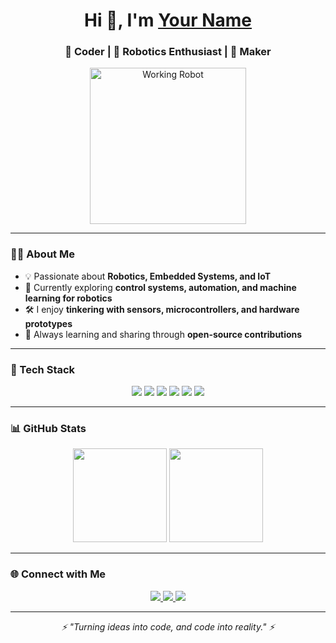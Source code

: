 <!-- Profile README.md -->

<!-- Animated Header -->
<h1 align="center">
  Hi 👋, I'm <a href="#">Your Name</a>
</h1>
<h3 align="center">
  🚀 Coder | 🤖 Robotics Enthusiast | 🔧 Maker
</h3>

<!-- Animated Robot GIF -->
<p align="center">
  <img src="https://media.giphy.com/media/bTrk5dMqxzcdK/giphy.gif" width="250" alt="Working Robot">
</p>

---

### 👨‍💻 About Me
- 💡 Passionate about **Robotics, Embedded Systems, and IoT**  
- 🔭 Currently exploring **control systems, automation, and machine learning for robotics**  
- 🛠️ I enjoy **tinkering with sensors, microcontrollers, and hardware prototypes**  
- 🌱 Always learning and sharing through **open-source contributions**  

---

### 🚀 Tech Stack
<p align="center">
  <!-- Languages -->
  <img src="https://img.shields.io/badge/C-00599C?style=for-the-badge&logo=c&logoColor=white" />
  <img src="https://img.shields.io/badge/C++-00427E?style=for-the-badge&logo=cplusplus&logoColor=white" />
  <img src="https://img.shields.io/badge/Python-FFD43B?style=for-the-badge&logo=python&logoColor=blue" />
  <img src="https://img.shields.io/badge/Arduino-00979D?style=for-the-badge&logo=arduino&logoColor=white" />
  <img src="https://img.shields.io/badge/Raspberry%20Pi-C51A4A?style=for-the-badge&logo=raspberry-pi&logoColor=white" />
  <img src="https://img.shields.io/badge/ESP32-000000?style=for-the-badge&logo=espressif&logoColor=white" />
</p>

---

### 📊 GitHub Stats
<p align="center">
  <img src="https://github-readme-stats.vercel.app/api?username=YourUsername&show_icons=true&theme=radical" height="150" />
  <img src="https://github-readme-stats.vercel.app/api/top-langs/?username=YourUsername&layout=compact&theme=radical" height="150" />
</p>

---

### 🌐 Connect with Me
<p align="center">
  <a href="https://linkedin.com/in/yourusername">
    <img src="https://img.shields.io/badge/LinkedIn-0077B5?style=for-the-badge&logo=linkedin&logoColor=white" />
  </a>
  <a href="https://twitter.com/yourusername">
    <img src="https://img.shields.io/badge/Twitter-1DA1F2?style=for-the-badge&logo=twitter&logoColor=white" />
  </a>
  <a href="https://your-portfolio.com">
    <img src="https://img.shields.io/badge/Portfolio-FF7139?style=for-the-badge&logo=firefox&logoColor=white" />
  </a>
</p>

---

<p align="center">
  <i>⚡ "Turning ideas into code, and code into reality." ⚡</i>
</p>
